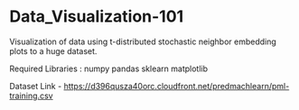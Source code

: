 # Data_Visualization-101
Visualization of data using t-distributed stochastic neighbor embedding plots to a huge dataset.


Required Libraries :
        numpy
        pandas
        sklearn
        matplotlib
        
Dataset Link - https://d396qusza40orc.cloudfront.net/predmachlearn/pml-training.csv


